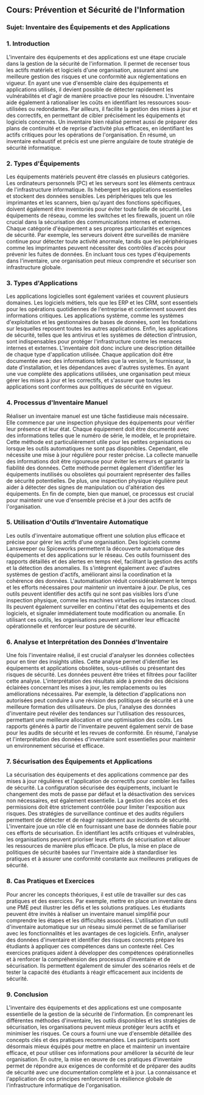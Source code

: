 ## Cours: Prévention et Sécurité de l'Information
### Sujet: Inventaire des Équipements et des Applications

### 1. Introduction
L'inventaire des équipements et des applications est une étape cruciale dans la gestion de la sécurité de l'information. Il permet de recenser tous les actifs matériels et logiciels d'une organisation, assurant ainsi une meilleure gestion des risques et une conformité aux réglementations en vigueur. En ayant une vue d'ensemble claire des équipements et applications utilisés, il devient possible de détecter rapidement les vulnérabilités et d'agir de manière proactive pour les résoudre. L'inventaire aide également à rationaliser les coûts en identifiant les ressources sous-utilisées ou redondantes. Par ailleurs, il facilite la gestion des mises à jour et des correctifs, en permettant de cibler précisément les équipements et logiciels concernés. Un inventaire bien réalisé permet aussi de préparer des plans de continuité et de reprise d'activité plus efficaces, en identifiant les actifs critiques pour les opérations de l'organisation. En résumé, un inventaire exhaustif et précis est une pierre angulaire de toute stratégie de sécurité informatique.

### 2. Types d'Équipements
Les équipements matériels peuvent être classés en plusieurs catégories. Les ordinateurs personnels (PC) et les serveurs sont les éléments centraux de l'infrastructure informatique. Ils hébergent les applications essentielles et stockent des données sensibles. Les périphériques tels que les imprimantes et les scanners, bien qu'ayant des fonctions spécifiques, doivent également être inventoriés pour éviter toute faille de sécurité. Les équipements de réseau, comme les switches et les firewalls, jouent un rôle crucial dans la sécurisation des communications internes et externes. Chaque catégorie d'équipement a ses propres particularités et exigences de sécurité. Par exemple, les serveurs doivent être surveillés de manière continue pour détecter toute activité anormale, tandis que les périphériques comme les imprimantes peuvent nécessiter des contrôles d'accès pour prévenir les fuites de données. En incluant tous ces types d'équipements dans l'inventaire, une organisation peut mieux comprendre et sécuriser son infrastructure globale.

### 3. Types d'Applications
Les applications logicielles sont également variées et couvrent plusieurs domaines. Les logiciels métiers, tels que les ERP et les CRM, sont essentiels pour les opérations quotidiennes de l'entreprise et contiennent souvent des informations critiques. Les applications système, comme les systèmes d'exploitation et les gestionnaires de bases de données, sont les fondations sur lesquelles reposent toutes les autres applications. Enfin, les applications de sécurité, telles que les antivirus et les systèmes de détection d'intrusion, sont indispensables pour protéger l'infrastructure contre les menaces internes et externes. L'inventaire doit donc inclure une description détaillée de chaque type d'application utilisée. Chaque application doit être documentée avec des informations telles que la version, le fournisseur, la date d'installation, et les dépendances avec d'autres systèmes. En ayant une vue complète des applications utilisées, une organisation peut mieux gérer les mises à jour et les correctifs, et s'assurer que toutes les applications sont conformes aux politiques de sécurité en vigueur.

### 4. Processus d'Inventaire Manuel
Réaliser un inventaire manuel est une tâche fastidieuse mais nécessaire. Elle commence par une inspection physique des équipements pour vérifier leur présence et leur état. Chaque équipement doit être documenté avec des informations telles que le numéro de série, le modèle, et le propriétaire. Cette méthode est particulièrement utile pour les petites organisations ou lorsque les outils automatiques ne sont pas disponibles. Cependant, elle nécessite une mise à jour régulière pour rester précise. La collecte manuelle des informations doit être rigoureuse pour éviter les erreurs et garantir la fiabilité des données. Cette méthode permet également d’identifier les équipements inutilisés ou obsolètes qui pourraient représenter des failles de sécurité potentielles. De plus, une inspection physique régulière peut aider à détecter des signes de manipulation ou d'altération des équipements. En fin de compte, bien que manuel, ce processus est crucial pour maintenir une vue d'ensemble précise et à jour des actifs de l'organisation.

### 5. Utilisation d'Outils d'Inventaire Automatique
Les outils d'inventaire automatique offrent une solution plus efficace et précise pour gérer les actifs d'une organisation. Des logiciels comme Lansweeper ou Spiceworks permettent la découverte automatique des équipements et des applications sur le réseau. Ces outils fournissent des rapports détaillés et des alertes en temps réel, facilitant la gestion des actifs et la détection des anomalies. Ils s'intègrent également avec d'autres systèmes de gestion d'actifs, améliorant ainsi la coordination et la cohérence des données. L'automatisation réduit considérablement le temps et les efforts nécessaires pour maintenir un inventaire à jour. De plus, ces outils peuvent identifier des actifs qui ne sont pas visibles lors d'une inspection physique, comme les machines virtuelles ou les instances cloud. Ils peuvent également surveiller en continu l'état des équipements et des logiciels, et signaler immédiatement toute modification ou anomalie. En utilisant ces outils, les organisations peuvent améliorer leur efficacité opérationnelle et renforcer leur posture de sécurité.

### 6. Analyse et Interprétation des Données d'Inventaire
Une fois l'inventaire réalisé, il est crucial d'analyser les données collectées pour en tirer des insights utiles. Cette analyse permet d'identifier les équipements et applications obsolètes, sous-utilisés ou présentant des risques de sécurité. Les données peuvent être triées et filtrées pour faciliter cette analyse. L'interprétation des résultats aide à prendre des décisions éclairées concernant les mises à jour, les remplacements ou les améliorations nécessaires. Par exemple, la détection d'applications non autorisées peut conduire à une révision des politiques de sécurité et à une meilleure formation des utilisateurs. De plus, l'analyse des données d'inventaire peut révéler des tendances sur l'utilisation des ressources, permettant une meilleure allocation et une optimisation des coûts. Les rapports générés à partir de l'inventaire peuvent également servir de base pour les audits de sécurité et les revues de conformité. En résumé, l'analyse et l'interprétation des données d'inventaire sont essentielles pour maintenir un environnement sécurisé et efficace.

### 7. Sécurisation des Équipements et Applications
La sécurisation des équipements et des applications commence par des mises à jour régulières et l'application de correctifs pour combler les failles de sécurité. La configuration sécurisée des équipements, incluant le changement des mots de passe par défaut et la désactivation des services non nécessaires, est également essentielle. La gestion des accès et des permissions doit être strictement contrôlée pour limiter l'exposition aux risques. Des stratégies de surveillance continue et des audits réguliers permettent de détecter et de réagir rapidement aux incidents de sécurité. L'inventaire joue un rôle clé en fournissant une base de données fiable pour ces efforts de sécurisation. En identifiant les actifs critiques et vulnérables, les organisations peuvent prioriser leurs efforts de sécurisation et allouer les ressources de manière plus efficace. De plus, la mise en place de politiques de sécurité basées sur l'inventaire aide à standardiser les pratiques et à assurer une conformité constante aux meilleures pratiques de sécurité.

### 8. Cas Pratiques et Exercices
Pour ancrer les concepts théoriques, il est utile de travailler sur des cas pratiques et des exercices. Par exemple, mettre en place un inventaire dans une PME peut illustrer les défis et les solutions pratiques. Les étudiants peuvent être invités à réaliser un inventaire manuel simplifié pour comprendre les étapes et les difficultés associées. L'utilisation d'un outil d'inventaire automatique sur un réseau simulé permet de se familiariser avec les fonctionnalités et les avantages de ces logiciels. Enfin, analyser des données d'inventaire et identifier des risques concrets prépare les étudiants à appliquer ces compétences dans un contexte réel. Ces exercices pratiques aident à développer des compétences opérationnelles et à renforcer la compréhension des processus d'inventaire et de sécurisation. Ils permettent également de simuler des scénarios réels et de tester la capacité des étudiants à réagir efficacement aux incidents de sécurité.

### 9. Conclusion
L'inventaire des équipements et des applications est une composante essentielle de la gestion de la sécurité de l'information. En comprenant les différentes méthodes d'inventaire, les outils disponibles et les stratégies de sécurisation, les organisations peuvent mieux protéger leurs actifs et minimiser les risques. Ce cours a fourni une vue d'ensemble détaillée des concepts clés et des pratiques recommandées. Les participants sont désormais mieux équipés pour mettre en place et maintenir un inventaire efficace, et pour utiliser ces informations pour améliorer la sécurité de leur organisation. En outre, la mise en œuvre de ces pratiques d'inventaire permet de répondre aux exigences de conformité et de préparer des audits de sécurité avec une documentation complète et à jour. La connaissance et l'application de ces principes renforceront la résilience globale de l'infrastructure informatique de l'organisation.
